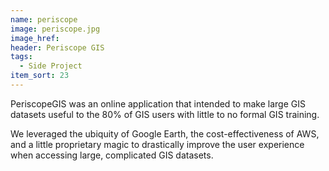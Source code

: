 ```yaml
---
name: periscope
image: periscope.jpg
image_href: 
header: Periscope GIS
tags:
  - Side Project
item_sort: 23
---
```

PeriscopeGIS was an online application that intended to make large GIS datasets useful to the 80% of GIS users with little to no formal GIS training.

We leveraged the ubiquity of Google Earth, the cost-effectiveness of AWS, and a little proprietary magic to drastically improve the user experience when accessing large, complicated GIS datasets.
